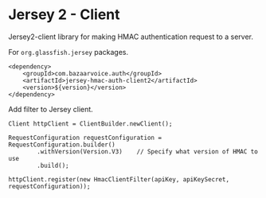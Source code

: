# Jersey 2 - Client

Jersey2-client library for making HMAC authentication request to a server.

For `org.glassfish.jersey` packages.

```
<dependency>
    <groupId>com.bazaarvoice.auth</groupId>
    <artifactId>jersey-hmac-auth-client2</artifactId>
    <version>${version}</version>
</dependency>
``` 

Add filter to Jersey client.

```
Client httpClient = ClientBuilder.newClient();

RequestConfiguration requestConfiguration = RequestConfiguration.builder()
        .withVersion(Version.V3)    // Specify what version of HMAC to use
        .build();

httpClient.register(new HmacClientFilter(apiKey, apiKeySecret, requestConfiguration));
```
